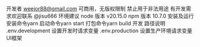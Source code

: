 开发者
weejor88@gmail.com
可商用，无版权限制 禁止用于非法用途
有开发需求欢迎联系 @jisu666
环境建议
node 版本 v20.15.0
npm 版本 10.7.0
安装及运行
安装命令yarn
启动命令yarn start
打包命令yarn build
开发
路径说明
.env.development 设置开发时请求变量
.env.production 设置生产环境请求变量
UI框架
